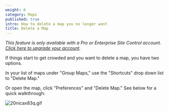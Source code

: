 ```yaml
---
weight: 6
category: Maps
published: true
intro: How to delete a map you no longer want
title: Delete a Map
---
```

_This feature is only available with a Pro or Enterprise Site Control account. [Click here to upgrade your account](https://sitecontrol.us/plans#p=level1)._

If things start to get crowded and you want to delete a map, you have two options.

In your list of maps under "Group Maps," use the "Shortcuts" drop down list to "Delete Map."

Or open the map, click "Preferences" and "Delete Map." See below for a quick walkthrough:

![20nicax83q.gif]({{site.baseurl}}/img/20nicax83q.gif)
